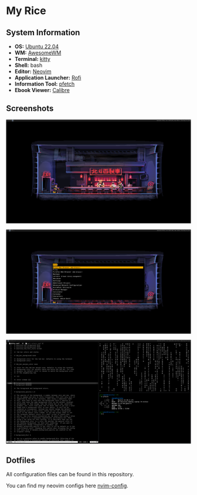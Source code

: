 # My Rice

## System Information

- **OS:** [Ubuntu 22.04](https://ubuntu.com/desktop)
- **WM:** [AwesomeWM](https://awesomewm.org/)
- **Terminal:** [kitty](https://sw.kovidgoyal.net/kitty/)
- **Shell:** bash
- **Editor:** [Neovim](https://neovim.io/)
- **Application Launcher:** [Rofi](https://github.com/davatorium/rofi)
- **Information Tool:** [pfetch](https://github.com/dylanaraps/pfetch)
- **Ebook Viewer:** [Calibre](https://calibre-ebook.com/)
  
## Screenshots

![Dekstop](./images/desktop.png)

![App Launcher](./images/app_launcher.png)

![terminal](./images/terminal-1.png)

## Dotfiles

All configuration files can be found in this repository.

You can find my neovim configs here [nvim-config](https://github.com/UmxrAbdullxh/nvim-config).
